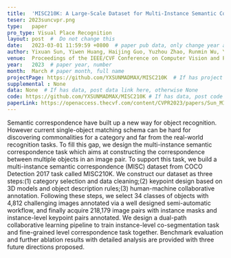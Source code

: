 ```yaml
---
title:  'MISC210K: A Large-Scale Dataset for Multi-Instance Semantic Correspondence'  #  Paper title, covered by ''
teser: 2023suncvpr.png
type:   paper
pro_type: Visual Place Recognition
layout: post  #  Do not change this
date:   2023-03-01 11:59:59 +0800  # paper pub data, only change year and month according to this format
author: Yixuan Sun, Yiwen Huang, Haijing Guo, Yuzhou Zhao, Runmin Wu, Yizhou Yu, Weifeng Ge, Wenqiang Zhang # authors information
venue:  Proceedings of the IEEE/CVF Conference on Computer Vision and Pattern Recognition (CVPR) (CCF A) # Where it be, ICCV and CVPR remove IEEE Conference on,
year:   2023  # paper year, number
month:  March # paper month, full name
projectPage: https://github.com/YXSUNMADMAX/MISC210K  # If has project page, link here, otherwise None
supplemental : None
data: None  # If has data, post data link here, otherwise None
code: https://github.com/YXSUNMADMAX/MISC210K # If has data, post code link here, otherwise None
paperLink: https://openaccess.thecvf.com/content/CVPR2023/papers/Sun_MISC210K_A_Large-Scale_Dataset_for_Multi-Instance_Semantic_Correspondence_CVPR_2023_paper.pdf # post paper pdf link here
---
```


Semantic correspondence have built up a new way for object recognition. However current single-object matching schema can be hard for discovering commonalities for a category and far from the real-world recognition tasks. To fill this gap, we design the multi-instance semantic correspondence task which aims at constructing the correspondence between multiple objects in an image pair. To support this task, we build a multi-instance semantic correspondence (MISC) dataset from COCO Detection 2017 task called MISC210K. We construct our dataset as three steps:(1) category selection and data cleaning;(2) keypoint design based on 3D models and object description rules;(3) human-machine collaborative annotation. Following these steps, we select 34 classes of objects with 4,812 challenging images annotated via a well designed semi-automatic workflow, and finally acquire 218,179 image pairs with instance masks and instance-level keypoint pairs annotated. We design a dual-path collaborative learning pipeline to train instance-level co-segmentation task and fine-grained level correspondence task together. Benchmark evaluation and further ablation results with detailed analysis are provided with three future directions proposed.